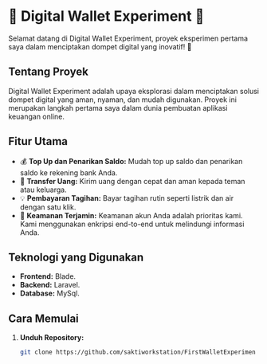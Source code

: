 # 🌟 Digital Wallet Experiment 🌟

Selamat datang di Digital Wallet Experiment, proyek eksperimen pertama saya dalam menciptakan dompet digital yang inovatif! 🚀

## Tentang Proyek

Digital Wallet Experiment adalah upaya eksplorasi dalam menciptakan solusi dompet digital yang aman, nyaman, dan mudah digunakan. Proyek ini merupakan langkah pertama saya dalam dunia pembuatan aplikasi keuangan online.

## Fitur Utama

- 💰 **Top Up dan Penarikan Saldo:** Mudah top up saldo dan penarikan saldo ke rekening bank Anda.
- 🔄 **Transfer Uang:** Kirim uang dengan cepat dan aman kepada teman atau keluarga.
- 💡 **Pembayaran Tagihan:** Bayar tagihan rutin seperti listrik dan air dengan satu klik.
- 🔐 **Keamanan Terjamin:** Keamanan akun Anda adalah prioritas kami. Kami menggunakan enkripsi end-to-end untuk melindungi informasi Anda.

## Teknologi yang Digunakan

- **Frontend:** Blade.
- **Backend:** Laravel.
- **Database:** MySql.

## Cara Memulai

1. **Unduh Repository:**
   ```bash
   git clone https://github.com/saktiworkstation/FirstWalletExperimen
